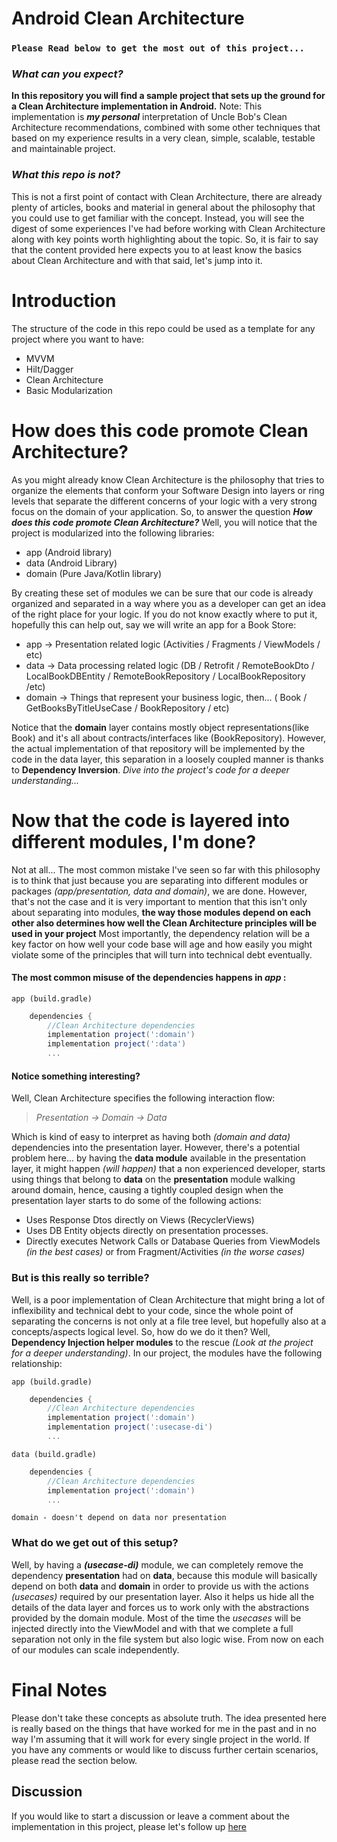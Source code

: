 # Android Clean Architecture
### `Please Read below to get the most out of this project...`

### _What can you expect?_
**In this repository you will find a sample project that sets up the ground for a Clean Architecture implementation in Android.**
Note: This implementation is _**my personal**_ interpretation of Uncle Bob's Clean Architecture recommendations, combined with some other techniques that based on my experience results in a very clean, simple, scalable, testable and maintainable project.

### _What this repo is not?_
This is not a first point of contact with Clean Architecture, there are already plenty of articles, books and material in general about the philosophy that you could use to get familiar with the concept.
Instead, you will see the digest of some experiences I've had before working with Clean Architecture along with key points worth highlighting about the topic. So, it is fair to say that the content provided here expects you to at least know the basics about Clean Architecture and with that said, let's jump into it.

# Introduction
The structure of the code in this repo could be used as a template for any project where you want to have:
- MVVM
- Hilt/Dagger
- Clean Architecture
- Basic Modularization

# How does this code promote Clean Architecture?
As you might already know Clean Architecture is the philosophy that tries to organize the elements that conform your Software Design into layers or ring levels that separate the different concerns of your logic with a very strong focus on the domain of your application.
So, to answer the question _**How does this code promote Clean Architecture?**_ Well, you will notice that the project is modularized into the following libraries:
- app (Android library)
- data (Android Library)
- domain (Pure Java/Kotlin library)

By creating these set of modules we can be sure that our code is already organized and separated in a way where you as a developer can get an idea of the right place for your logic. If you do not know exactly where to put it, hopefully this can help out, say we will write an app for a Book Store:
- app -> Presentation related logic (Activities / Fragments / ViewModels / etc)
- data -> Data processing related logic (DB / Retrofit / RemoteBookDto / LocalBookDBEntity / RemoteBookRepository / LocalBookRepository /etc)
- domain -> Things that represent your business logic, then... ( Book / GetBooksByTitleUseCase / BookRepository / etc)

Notice that the **domain** layer contains mostly object representations(like Book) and it's all about contracts/interfaces like (BookRepository). However, the actual implementation of that repository will be implemented by the code in the data layer, this separation in a loosely coupled manner is thanks to **Dependency Inversion**. _Dive into the project's code for a deeper understanding..._

# Now that the code is layered into different modules, I'm done?
Not at all... The most common mistake I've seen so far with this philosophy is to think that just because you are separating into different modules or packages _(app/presentation, data and domain)_, we are done. However, that's not the case and it is very important to mention that this isn't only about separating into modules, **the way those modules depend on each other also determines how well the Clean Architecture principles will be used in your project** Most importantly, the dependency relation will be a key factor on how well your code base will age and how easily you might violate some of the principles that will turn into technical debt eventually.

#### The most common misuse of the dependencies happens in _app_ :
`app (build.gradle)`
```groovy
    dependencies {
        //Clean Architecture dependencies
        implementation project(':domain')
        implementation project(':data')
        ...
```
#### Notice something interesting?
Well, Clean Architecture specifies the following interaction flow:

> _Presentation -> Domain -> Data_

Which is kind of easy to interpret as having both _(domain and data)_ dependencies into the presentation layer. However, there's a potential problem here... by having the **data module** available in the presentation layer, it might happen _(will happen)_ that a non experienced developer, starts using things that belong to **data** on the **presentation** module walking around domain, hence, causing a tightly coupled design when the presentation layer starts to do some of the following actions:
- Uses Response Dtos directly on Views (RecyclerViews)
- Uses DB Entity objects directly on presentation processes.
- Directly executes Network Calls or Database Queries from ViewModels _(in the best cases)_ or from Fragment/Activities _(in the worse cases)_

### But is this really so terrible?

Well, is a poor implementation of Clean Architecture that might bring a lot of inflexibility and technical debt to your code, since the whole point of separating the concerns is not only at a file tree level, but hopefully also at a concepts/aspects logical level. So, how do we do it then?
Well, **Dependency Injection helper modules** to the rescue _(Look at the project for a deeper understanding)_.
In our project, the modules have the following relationship:

`app (build.gradle)`
```groovy
    dependencies {
        //Clean Architecture dependencies
        implementation project(':domain')
        implementation project(':usecase-di')
        ...
```
`data (build.gradle)`
```groovy
    dependencies {
        //Clean Architecture dependencies
        implementation project(':domain')
        ...
```
`domain - doesn't depend on data nor presentation`

### What do we get out of this setup?
Well, by having a **_(usecase-di)_** module, we can completely remove the dependency **presentation** had on **data**, because this module will basically depend on both **data** and **domain** in order to provide us with the actions _(usecases)_ required by our presentation layer. Also it helps us hide all the details of the data layer and forces us to work only with the abstractions provided by the domain module. Most of the time the _usecases_ will be injected directly into the ViewModel and with that we complete a full separation not only in the file system but also logic wise.
From now on each of our modules can scale independently.

# Final Notes
Please don't take these concepts as absolute truth. The idea presented here is really based on the things that have worked for me in the past and in no way I'm assuming that it will work for every single project in the world. If you have any comments or would like to discuss further certain scenarios, please read the section below.

## Discussion
If you would like to start a discussion or leave a comment about the implementation in this project, please let's follow up [here](https://github.com/MartinCazares/android-advanced-clean-architecture/issues)
